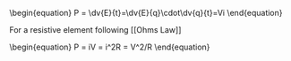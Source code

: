 \begin{equation}
P = \dv{E}{t}=\dv{E}{q}\cdot\dv{q}{t}=Vi
\end{equation}

For a resistive element following [[Ohms Law]]

\begin{equation}
P = iV = i^2R = V^2/R
\end{equation}